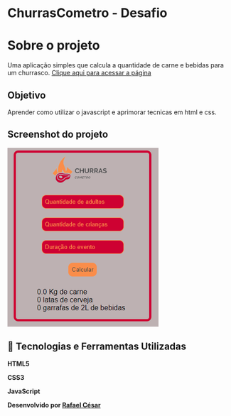 # ChurrasCometro - Desafio

# Sobre o projeto

Uma aplicação simples que calcula a quantidade de carne e bebidas para um churrasco. [Clique aqui para acessar a página](https://rafaelfrodz.github.io/Churrascometro/)

## Objetivo

Aprender como utilizar o javascript e aprimorar tecnicas em html e css.

## Screenshot do projeto
<img alt="screenshot-computador" src="./imgs/print_page_churrascometre.png">

## 🚀 Tecnologias e Ferramentas Utilizadas

**HTML5**

**CSS3**

**JavaScript**

**Desenvolvido por [Rafael César](https://github.com/rafaelfrodz/)**
